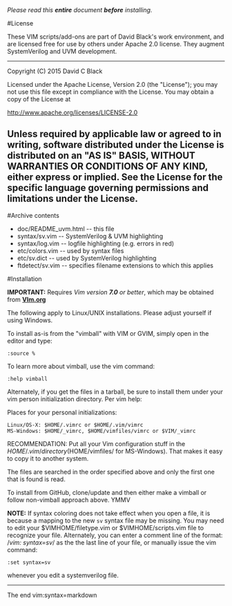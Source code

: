 *Please read this **entire** document **before** installing.*

#License

These VIM scripts/add-ons are part of David Black's work environment, and are
licensed free for use by others under Apache 2.0 license. They augment
SystemVerilog and UVM development.

-------------------------------------------------------------------------------
Copyright (C) 2015 David C Black

Licensed under the Apache License, Version 2.0 (the "License"); you may not use
this file except in compliance with the License.  You may obtain a copy of the
License at

  http://www.apache.org/licenses/LICENSE-2.0

Unless required by applicable law or agreed to in writing, software distributed
under the License is distributed on an "AS IS" BASIS, WITHOUT WARRANTIES OR
CONDITIONS OF ANY KIND, either express or implied.  See the License for the
specific language governing permissions and limitations under the License.
-------------------------------------------------------------------------------

#Archive contents

- doc/README_uvm.html   -- this file                                   
- syntax/sv.vim         -- SystemVerilog & UVM highlighting            
- syntax/log.vim        -- logfile highlighting (e.g. errors in red)   
- etc/colors.vim        -- used by syntax files                        
- etc/sv.dict           -- used by SystemVerilog highlighting          
- ftdetect/sv.vim       -- specifies filename extensions to which this applies

#Installation

**IMPORTANT:** Requires *Vim version **7.0** or better*, which may be obtained from
[**VIm.org**](http:://www.vim.org)

The following apply to Linux/UNIX installations. Please adjust yourself if using
Windows.

To install as-is from the "vimball" with VIM or GVIM, simply open in the editor
and type:

    :source %

To learn more about vimball, use the vim command:

    :help vimball

Alternately, if you get the files in a tarball, be sure to install them under
your vim person initialization directory. Per vim help:

  Places for your personal initializations:

    Linux/OS-X: $HOME/.vimrc or $HOME/.vim/vimrc
    MS-Windows: $HOME/_vimrc, $HOME/vimfiles/vimrc or $VIM/_vimrc

  RECOMMENDATION: Put all your Vim configuration stuff in the
  $HOME/.vim/ directory ($HOME/vimfiles/ for MS-Windows). That makes it
  easy to copy it to another system.

  The files are searched in the order specified above and only the first
  one that is found is read.

To install from GitHub, clone/update and then either make a vimball or follow
non-vimball approach above. YMMV

**NOTE:** If syntax coloring does not take effect when you open a file, it is
because a mapping to the new `sv` syntax file may be missing. You may need to
edit your $VIMHOME/filetype.vim or $VIMHOME/scripts.vim file to recognize your
file. Alternately, you can enter a comment line of the format:
/*vim: syntax=sv*/ as the the last line of your file, or manually issue the vim
command:

    :set syntax=sv

whenever you edit a systemverilog file.

-------
The end 
vim:syntax=markdown
